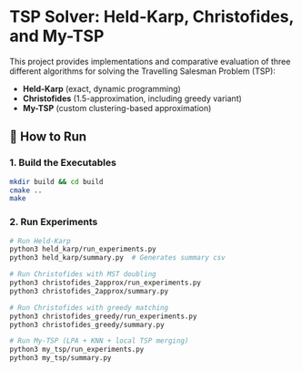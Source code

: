 # TSP Solver: Held-Karp, Christofides, and My-TSP

This project provides implementations and comparative evaluation of three different algorithms for solving the Travelling Salesman Problem (TSP):

- **Held-Karp** (exact, dynamic programming)
- **Christofides** (1.5-approximation, including greedy variant)
- **My-TSP** (custom clustering-based approximation)

## 🚀 How to Run

### 1. Build the Executables

```bash
mkdir build && cd build
cmake ..
make
```

### 2. Run Experiments

```bash
# Run Held-Karp
python3 held_karp/run_experiments.py
python3 held_karp/summary.py  # Generates summary csv

# Run Christofides with MST doubling
python3 christofides_2approx/run_experiments.py
python3 christofides_2approx/summary.py

# Run Christofides with greedy matching
python3 christofides_greedy/run_experiments.py
python3 christofides_greedy/summary.py

# Run My-TSP (LPA + KNN + local TSP merging)
python3 my_tsp/run_experiments.py
python3 my_tsp/summary.py
```
